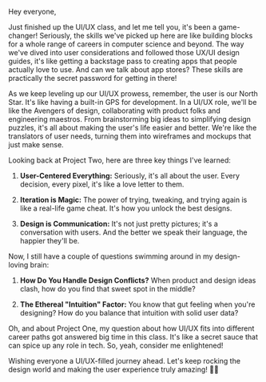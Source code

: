 ﻿Hey everyone,

Just finished up the UI/UX class, and let me tell you, it's been a game-changer! Seriously, the skills we've picked up here are like building blocks for a whole range of careers in computer science and beyond. The way we've dived into user considerations and followed those UX/UI design guides, it's like getting a backstage pass to creating apps that people actually love to use. And can we talk about app stores? These skills are practically the secret password for getting in there!

As we keep leveling up our UI/UX prowess, remember, the user is our North Star. It's like having a built-in GPS for development. In a UI/UX role, we'll be like the Avengers of design, collaborating with product folks and engineering maestros. From brainstorming big ideas to simplifying design puzzles, it's all about making the user's life easier and better. We're like the translators of user needs, turning them into wireframes and mockups that just make sense.

Looking back at Project Two, here are three key things I've learned:

1. **User-Centered Everything:** Seriously, it's all about the user. Every decision, every pixel, it's like a love letter to them.

2. **Iteration is Magic:** The power of trying, tweaking, and trying again is like a real-life game cheat. It's how you unlock the best designs.

3. **Design is Communication:** It's not just pretty pictures; it's a conversation with users. And the better we speak their language, the happier they'll be.

Now, I still have a couple of questions swimming around in my design-loving brain:

1. **How Do You Handle Design Conflicts?** When product and design ideas clash, how do you find that sweet spot in the middle?

2. **The Ethereal "Intuition" Factor:** You know that gut feeling when you're designing? How do you balance that intuition with solid user data?

Oh, and about Project One, my question about how UI/UX fits into different career paths got answered big time in this class. It's like a secret sauce that can spice up any role in tech. So, yeah, consider me enlightened!

Wishing everyone a UI/UX-filled journey ahead. Let's keep rocking the design world and making the user experience truly amazing! 🚀🎨
